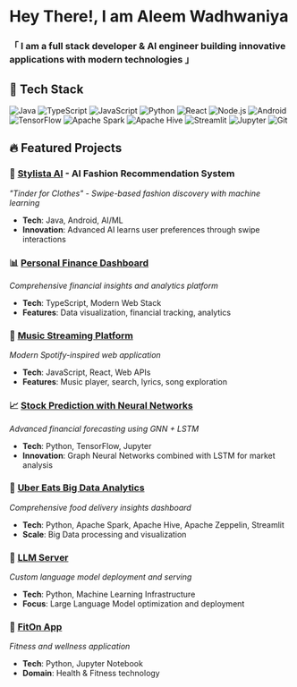 # Hey There!, I am Aleem Wadhwaniya

### 「 I am a full stack developer & AI engineer building innovative applications with modern technologies 」

## 🚀 Tech Stack

![Java](https://img.shields.io/badge/Java-ED8B00?style=for-the-badge&logo=openjdk&logoColor=white)
![TypeScript](https://img.shields.io/badge/TypeScript-007ACC?style=for-the-badge&logo=typescript&logoColor=white)
![JavaScript](https://img.shields.io/badge/JavaScript-F7DF1E?style=for-the-badge&logo=javascript&logoColor=black)
![Python](https://img.shields.io/badge/Python-3776AB?style=for-the-badge&logo=python&logoColor=white)
![React](https://img.shields.io/badge/React-20232A?style=for-the-badge&logo=react&logoColor=61DAFB)
![Node.js](https://img.shields.io/badge/Node.js-43853D?style=for-the-badge&logo=node.js&logoColor=white)
![Android](https://img.shields.io/badge/Android-3DDC84?style=for-the-badge&logo=android&logoColor=white)
![TensorFlow](https://img.shields.io/badge/TensorFlow-FF6F00?style=for-the-badge&logo=TensorFlow&logoColor=white)
![Apache Spark](https://img.shields.io/badge/Apache%20Spark-FDEE21?style=for-the-badge&logo=apachespark&logoColor=black)
![Apache Hive](https://img.shields.io/badge/Apache%20Hive-FDEE21?style=for-the-badge&logo=apachehive&logoColor=black)
![Streamlit](https://img.shields.io/badge/Streamlit-FF4B4B?style=for-the-badge&logo=Streamlit&logoColor=white)
![Jupyter](https://img.shields.io/badge/Jupyter-F37626.svg?&style=for-the-badge&logo=Jupyter&logoColor=white)
![Git](https://img.shields.io/badge/Git-F05032?style=for-the-badge&logo=git&logoColor=white)

## 🔥 Featured Projects

### 🎨 [Stylista AI](https://github.com/Aliiim2711/stylista-ai-recommendation) - AI Fashion Recommendation System
*"Tinder for Clothes" - Swipe-based fashion discovery with machine learning*
- **Tech**: Java, Android, AI/ML
- **Innovation**: Advanced AI learns user preferences through swipe interactions

### 📊 [Personal Finance Dashboard](https://github.com/Aliiim2711/personal-finance-dashboard)  
*Comprehensive financial insights and analytics platform*
- **Tech**: TypeScript, Modern Web Stack
- **Features**: Data visualization, financial tracking, analytics

### 🎵 [Music Streaming Platform](https://github.com/Aliiim2711/project_music_player)
*Modern Spotify-inspired web application*
- **Tech**: JavaScript, React, Web APIs
- **Features**: Music player, search, lyrics, song exploration

### 📈 [Stock Prediction with Neural Networks](https://github.com/Aliiim2711/stock-prediction-gnn-lstm)
*Advanced financial forecasting using GNN + LSTM*
- **Tech**: Python, TensorFlow, Jupyter
- **Innovation**: Graph Neural Networks combined with LSTM for market analysis

### 🍔 [Uber Eats Big Data Analytics](https://github.com/Aliiim2711/uber-eats-streamlit-dashboard)
*Comprehensive food delivery insights dashboard*
- **Tech**: Python, Apache Spark, Apache Hive, Apache Zeppelin, Streamlit
- **Scale**: Big Data processing and visualization

### 🤖 [LLM Server](https://github.com/Aliiim2711/LLM-Server)
*Custom language model deployment and serving*
- **Tech**: Python, Machine Learning Infrastructure
- **Focus**: Large Language Model optimization and deployment

### 💪 [FitOn App](https://github.com/Aliiim2711/fiton-app)
*Fitness and wellness application*
- **Tech**: Python, Jupyter Notebook
- **Domain**: Health & Fitness technology
